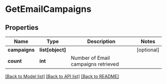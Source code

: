 # GetEmailCampaigns

## Properties
Name | Type | Description | Notes
------------ | ------------- | ------------- | -------------
**campaigns** | **list[object]** |  | [optional] 
**count** | **int** | Number of Email campaigns retrieved | 

[[Back to Model list]](../README.md#documentation-for-models) [[Back to API list]](../README.md#documentation-for-api-endpoints) [[Back to README]](../README.md)


